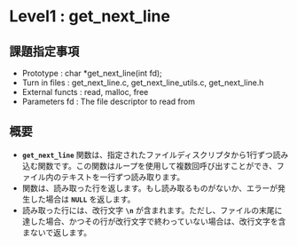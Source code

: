 # Level1 : get_next_line

## 課題指定事項
- Prototype : char *get_next_line(int fd);
- Turn in files : get_next_line.c, get_next_line_utils.c, get_next_line.h
- External functs : read, malloc, free
- Parameters fd : The file descriptor to read from

## 概要
-  **`get_next_line`** 関数は、指定されたファイルディスクリプタから1行ずつ読み込む関数です。この関数はループを使用して複数回呼び出すことができ、ファイル内のテキストを一行ずつ読み取ります。
- 関数は、読み取った行を返します。もし読み取るものがないか、エラーが発生した場合は **`NULL`** を返します。
- 読み取った行には、改行文字 **`\n`** が含まれます。ただし、ファイルの末尾に達した場合、かつその行が改行文字で終わっていない場合は、改行文字を含まないで返します。